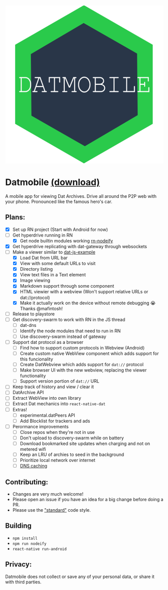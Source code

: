 ![Datmobile logo](assets/logo.png)

# Datmobile [(download)](https://play.google.com/store/apps/details?id=com.datmobile)

A mobile app for viewing Dat Archives. Drive all around the P2P web with your phone. Pronounced like the famous hero's car.

## Plans:

- [x] Set up RN project (Start with Android for now)
- [ ] Get hyperdrive running in RN
	- [x] Get node builtin modules working [rn-nodeify](https://github.com/tradle/rn-nodeify)
- [x] Get hyperdrive replicating with dat-gateway through websockets
- [ ] Make a viewer similar to [dat-js-example](https://github.com/RangerMauve/dat-js-example)
	- [x] Load Dat from URL bar
	- [x] View with some default URLs to visit
	- [x] Directory listing
	- [x] View text files in a Text element
	- [x] Image viewing
	- [x] Markdown support through some component
	- [x] HTML viewier with a webview (Won't support relative URLs or dat://protocol)
	- [x] Make it actually work on the device without remote debugging 😭 Thanks @mafintosh!
- [ ] Release to playstore
- [ ] Get discovery-swarm to work with RN in the JS thread
	- [ ] dat-dns
	- [ ] Identify the node modules that need to run in RN
	- [ ] Use discovery-swarm instead of gateway
- [ ] Support dat protocol as a browser
	- [ ] Find how to support custom protocols in Webview (Android)
	- [ ] Create custom native WebView component which adds support for this funcionality
	- [ ] Create DatWebview which adds support for `dat://` protocol
	- [ ] Make browser UI with the new webview, replacing the viewer functionality
	- [ ] Support version portion of `dat://` URL
- [ ] Keep track of history and view / clear it
- [ ] DatArchive API
- [ ] Extract WebView into own library
- [ ] Extract Dat mechanics into `react-native-dat`
- [ ] Extras!
	- [ ] experimental.datPeers API
	- [ ] Add Blocklist for trackers and ads
- [ ] Perormance improvements
	- [ ] Close repos when they're not in use
	- [ ] Don't upload to discovery-swarm while on battery
	- [ ] Download bookmarked site updates when charging and not on metered wifi
	- [ ] Keep an LRU of archies to seed in the background
	- [ ] Prioritize local network over internet
	- [ ] [DNS caching](https://github.com/datprotocol/DEPs/pull/59)

## Contributing:

- Changes are very much welcome!
- Please open an issue if you have an idea for a big change before doing a PR.
- Please use the ["standard"](https://standardjs.com/) code style.

## Building

- `npm install`
- `npm run nodeify`
- `react-native run-android`

## Privacy:

Datmobile does not collect or save any of your personal data, or share it with third parties.